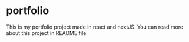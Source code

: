 # portfolio
This is my portfolio project made in react and nextJS. You can read more about this project in README file
